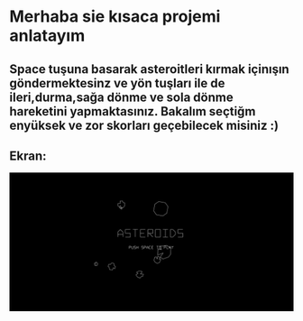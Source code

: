 <h1>Merhaba sie kısaca projemi anlatayım</h1>
<h2>Space tuşuna basarak asteroitleri kırmak içinışın göndermektesinz ve yön tuşları ile de ileri,durma,sağa dönme ve sola dönme hareketini yapmaktasınız. 
Bakalım seçtiğm enyüksek ve zor skorları geçebilecek misiniz :)</h2> 

<h2>Ekran:</h2>

![alt text](screen.gif)
